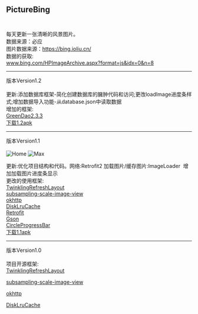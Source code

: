 ## PictureBing<br><br>
每天更新一张清晰的风景图片。
<br>数据来源：必应
<br>图片数据来源：https://bing.ioliu.cn/
<br>数据的获取:
<br>www.bing.com/HPImageArchive.aspx?format=js&idx=0&n=8
****
版本Version1.2<br><br>
更新:添加数据库框架-简化创建数据库的臃肿代码和访问;更改loadImage进度条样式;增加数据导入功能-从database.json中读取数据
<br>
增加的框架:
<br>
[GreenDao2.3.3](https://github.com/greenrobot/greenDAO)
<br>
[下载1.2apk](https://github.com/xiaJue/PictureBing/blob/master/1.2.apk)
<br>
*****
版本Version1.1<br><br>
![Home](https://github.com/xiaJue/PictureBing/blob/master/Screenshot/home.gif)
![Max](https://github.com/xiaJue/PictureBing/blob/master/Screenshot/max.gif)<br>

更新:优化项目结构和代码。网络:Retrofit2 加载图片/缓存图片:ImageLoader  增加加载图片进度条显示 
<br>
更改的使用框架:
<br>
[TwinklingRefreshLayout](https://github.com/lcodecorex/TwinklingRefreshLayout)<br>
[subsampling-scale-image-view](https://github.com/davemorrissey/subsampling-scale-image-view)<br>
[okhttp](https://github.com/square/okhttp)<br>
[DiskLruCache](https://github.com/JakeWharton/DiskLruCache)<br>
[Retrofit](https://github.com/square/retrofit)<br>
[Gson](https://github.com/google/gson)<br>
[CircleProgressBar](https://github.com/dinuscxj/CircleProgressBar)
<br>
[下载1.1apk](https://github.com/xiaJue/PictureBing/raw/master/%E5%AE%89%E8%A3%85%E5%8C%85.apk)

*****

版本Version1.0
<br><br>
项目开源框架:
<br>
[TwinklingRefreshLayout](https://github.com/lcodecorex/TwinklingRefreshLayout)

[subsampling-scale-image-view](https://github.com/davemorrissey/subsampling-scale-image-view)

[okhttp](https://github.com/square/okhttp)

[DiskLruCache](https://github.com/JakeWharton/DiskLruCache)
